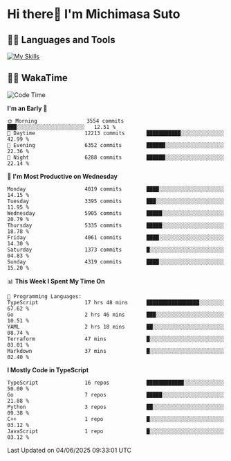 # Hi there👋 I'm Michimasa Suto

## 🧑‍💻 Languages and Tools
[![My Skills](https://skillicons.dev/icons?i=ts,nextjs,react,go,python,aws,terraform)](https://skillicons.dev)

<!--
**Suto-Michimasa/Suto-Michimasa** is a ✨ _special_ ✨ repository because its `README.md` (this file) appears on your GitHub profile.

Here are some ideas to get you started:

- 🔭 I’m currently working on ...
- 🌱 I’m currently learning ...
- 👯 I’m looking to collaborate on ...
- 🤔 I’m looking for help with ...
- 💬 Ask me about ...
- 📫 How to reach me: ...
- 😄 Pronouns: ...
- ⚡ Fun fact: ...
-->
<!--
## 💎 Github Stats

<div>
  <img height="170" align="left" src="https://github-readme-stats.vercel.app/api?username=Suto-michimasa&count_private=true&show_icons=true&theme=dark" />
  <img height="170" src="https://github-readme-stats.vercel.app/api/top-langs/?username=Suto-michimasa&langs_count=8&layout=compact&theme=dark" />
</div>
-->
<!-- ## 🏆 GitHub Profile Trophy

<img width="800" src="https://github-profile-trophy.vercel.app/?username=Suto-michimasa&theme=onedark&no-frame=true"/>
 -->

## 🧑‍💻 WakaTime
<!--START_SECTION:waka-->
![Code Time](http://img.shields.io/badge/Code%20Time-919%20hrs%209%20mins-blue)

**I'm an Early 🐤** 

```text
🌞 Morning                3554 commits        ███░░░░░░░░░░░░░░░░░░░░░░   12.51 % 
🌆 Daytime                12213 commits       ███████████░░░░░░░░░░░░░░   42.99 % 
🌃 Evening                6352 commits        ██████░░░░░░░░░░░░░░░░░░░   22.36 % 
🌙 Night                  6288 commits        ██████░░░░░░░░░░░░░░░░░░░   22.14 % 
```
📅 **I'm Most Productive on Wednesday** 

```text
Monday                   4019 commits        ████░░░░░░░░░░░░░░░░░░░░░   14.15 % 
Tuesday                  3395 commits        ███░░░░░░░░░░░░░░░░░░░░░░   11.95 % 
Wednesday                5905 commits        █████░░░░░░░░░░░░░░░░░░░░   20.79 % 
Thursday                 5335 commits        █████░░░░░░░░░░░░░░░░░░░░   18.78 % 
Friday                   4061 commits        ████░░░░░░░░░░░░░░░░░░░░░   14.30 % 
Saturday                 1373 commits        █░░░░░░░░░░░░░░░░░░░░░░░░   04.83 % 
Sunday                   4319 commits        ████░░░░░░░░░░░░░░░░░░░░░   15.20 % 
```


📊 **This Week I Spent My Time On** 

```text
💬 Programming Languages: 
TypeScript               17 hrs 48 mins      █████████████████░░░░░░░░   67.62 % 
Go                       2 hrs 46 mins       ███░░░░░░░░░░░░░░░░░░░░░░   10.51 % 
YAML                     2 hrs 18 mins       ██░░░░░░░░░░░░░░░░░░░░░░░   08.74 % 
Terraform                47 mins             █░░░░░░░░░░░░░░░░░░░░░░░░   03.01 % 
Markdown                 37 mins             █░░░░░░░░░░░░░░░░░░░░░░░░   02.40 % 
```

**I Mostly Code in TypeScript** 

```text
TypeScript               16 repos            ████████████░░░░░░░░░░░░░   50.00 % 
Go                       7 repos             █████░░░░░░░░░░░░░░░░░░░░   21.88 % 
Python                   3 repos             ██░░░░░░░░░░░░░░░░░░░░░░░   09.38 % 
C++                      1 repo              █░░░░░░░░░░░░░░░░░░░░░░░░   03.12 % 
JavaScript               1 repo              █░░░░░░░░░░░░░░░░░░░░░░░░   03.12 % 
```




 Last Updated on 04/06/2025 09:33:01 UTC
<!--END_SECTION:waka-->
